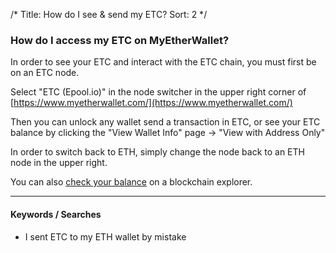 /*
Title: How do I see & send my ETC?
Sort: 2
*/

### How do I access my ETC on MyEtherWallet?

In order to see your ETC and interact with the ETC chain, you must first be on an ETC node. 

Select "ETC (Epool.io)" in the node switcher in the upper right corner of [https://www.myetherwallet.com/](https://www.myetherwallet.com/)

Then you can unlock any wallet send a transaction in ETC, or see your ETC balance by clicking the "View Wallet Info" page -> "View with Address Only"

In order to switch back to ETH, simply change the node back to an ETH node in the upper right. 

You can also [check your balance](https://myetherwallet.groovehq.com/knowledge_base/topics/how-do-i-check-the-balance-of-my-account) on a blockchain explorer.


---

#### Keywords / Searches

- I sent ETC to my ETH wallet by mistake